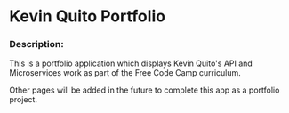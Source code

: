 
# Kevin Quito Portfolio

### Description:

This is a portfolio application which displays Kevin Quito's API and
Microservices work as part of the Free Code Camp curriculum.

Other pages will be added in the future to complete this app as a portfolio
project.
